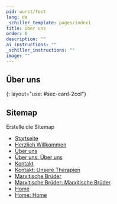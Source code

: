 ```yaml
---
pid: wurst/test
lang: de
_schiller_template: pages/index1
title: Über uns
order: 0
description: ""
ai_instructions: ""
_schiller_instructions: ""
image: ""
---
```

## Über uns
{: layout="use: #sec-card-2col"}


## Sitemap

Erstelle die Sitemap

- [Startseite](/wurstmakker/index.de.html)
- [Herzlich Willkommen](/wurstmakker/index.de.html#herzlich-willkommen)
- [Über uns](/wurst/test.de.html)
- [Über uns: Über uns](/wurst/test.de.html#uber-uns)
- [Kontakt](/pages/index1.de.html)
- [Kontakt: Unsere Therapien](/pages/index1.de.html#unsere-therapien)
- [Marxitische Brüder](dfgwrewert)
- [Marxitische Brüder: Marxitische Brüder](dfgwrewert#marxitische-bruder)
- [Home](dfgwrewert)
- [Home: Home](dfgwrewert#home)